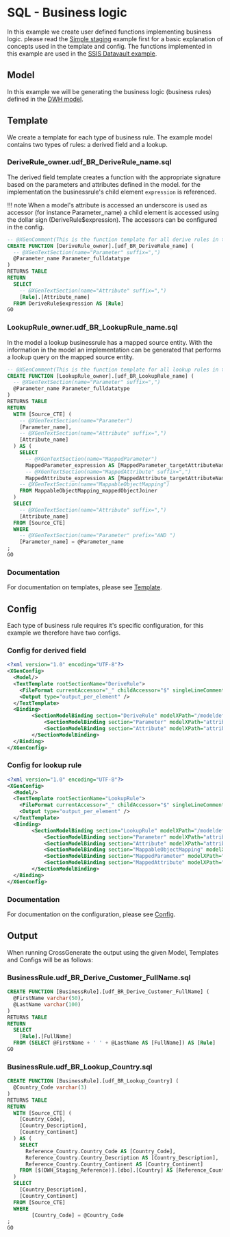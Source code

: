 # SQL - Business logic

In this example we create user defined functions implementing business logic. please read the [Simple staging](./Simple_staging) example first for a basic explanation of concepts used in the template and config. The functions implemented in this example are used in the [SSIS Datavault example](../Microsoft_SSIS/Datavault).

## Model
In this example we will be generating the business logic (business rules) defined in the [DWH model](../Model/DWH_model).

## Template
We create a template for each type of business rule. The example model contains two types of rules: a derived field and a lookup.

### DeriveRule_owner.udf_BR_DeriveRule_name.sql
The derived field template creates a function with the appropriate signature based on the parameters and attributes defined in the model. for the implementation the businessrule's child element `expression` is referenced. 

!!! note
      When a model's attribute is accessed an underscore is used as accessor (for instance Parameter_name) a child element is accessed using the dollar sign (DeriveRule$expression). The accessors can be configured in the config.

``` sql
-- @XGenComment(This is the function template for all derive rules in the DWH)
CREATE FUNCTION [DeriveRule_owner].[udf_BR_DeriveRule_name] (
  -- @XGenTextSection(name="Parameter" suffix=",")
  @Parameter_name Parameter_fulldatatype
)
RETURNS TABLE
RETURN
  SELECT
    -- @XGenTextSection(name="Attribute" suffix=",")
    [Rule].[Attribute_name]
  FROM DeriveRule$expression AS [Rule]
GO
```

### LookupRule_owner.udf_BR_LookupRule_name.sql
In the model a lookup businessrule has a mapped source entity. With the information in the model an implementation can be generated that performs a lookup query on the mapped source entity.

```sql
-- @XGenComment(This is the function template for all lookup rules in the DWH)
CREATE FUNCTION [LookupRule_owner].[udf_BR_LookupRule_name] (
  -- @XGenTextSection(name="Parameter" suffix=",")
  @Parameter_name Parameter_fulldatatype
)
RETURNS TABLE
RETURN
  WITH [Source_CTE] (
    -- @XGenTextSection(name="Parameter")
    [Parameter_name],
    -- @XGenTextSection(name="Attribute" suffix=",")
    [Attribute_name]
  ) AS (
    SELECT
      -- @XGenTextSection(name="MappedParameter")
      MappedParameter_expression AS [MappedParameter_targetAttributeName],
      -- @XGenTextSection(name="MappedAttribute" suffix=",")
      MappedAttribute_expression AS [MappedAttribute_targetAttributeName]
    -- @XGenTextSection(name="MappableObjectMapping")
    FROM MappableObjectMapping_mappedObjectJoiner
  )
  SELECT
    -- @XGenTextSection(name="Attribute" suffix=",")
    [Attribute_name]
  FROM [Source_CTE]
  WHERE
    -- @XGenTextSection(name="Parameter" prefix="AND ")
    [Parameter_name] = @Parameter_name
;
GO
```

### Documentation
For documentation on templates, please see [Template](../../Template).

## Config
Each type of business rule requires it's specific configuration, for this example we therefore have two configs.

### Config for derived field
``` xml
<?xml version="1.0" encoding="UTF-8"?>
<XGenConfig>
  <Model/>
  <TextTemplate rootSectionName="DeriveRule">
    <FileFormat currentAccessor="_" childAccessor="$" singleLineCommentPrefix="--" annotationPrefix="@XGen" annotationArgsPrefix="(" annotationArgsSuffix=")" />
    <Output type="output_per_element" />
  </TextTemplate>
  <Binding>
		<SectionModelBinding section="DeriveRule" modelXPath="/modeldefinition/system/mappableObjects/businessRule[@stereotype='derive']" placeholderName="DeriveRule">
			<SectionModelBinding section="Parameter" modelXPath="attributes/parameter" placeholderName="Parameter" />
			<SectionModelBinding section="Attribute" modelXPath="attributes/attribute" placeholderName="Attribute" />
		</SectionModelBinding>
  </Binding>
</XGenConfig>
```
### Config for lookup rule
``` xml
<?xml version="1.0" encoding="UTF-8"?>
<XGenConfig>
  <Model/>
  <TextTemplate rootSectionName="LookupRule">
    <FileFormat currentAccessor="_" childAccessor="$" singleLineCommentPrefix="--" annotationPrefix="@XGen" annotationArgsPrefix="(" annotationArgsSuffix=")" />
    <Output type="output_per_element" />
  </TextTemplate>
  <Binding>
		<SectionModelBinding section="LookupRule" modelXPath="/modeldefinition/system/mappableObjects/businessRule[@stereotype='lookup']" placeholderName="LookupRule">
			<SectionModelBinding section="Parameter" modelXPath="attributes/parameter" placeholderName="Parameter" />
			<SectionModelBinding section="Attribute" modelXPath="attributes/attribute" placeholderName="Attribute" />
			<SectionModelBinding section="MappableObjectMapping" modelXPath="mappableObjectMappings/mappableObjectMapping" placeholderName="MappableObjectMapping" />
			<SectionModelBinding section="MappedParameter" modelXPath="mappableObjectMappings/mappableObjectMapping/attributeMappings/attributeMapping[@targetAttributeStereotype='parameter']" placeholderName="MappedParameter" />
			<SectionModelBinding section="MappedAttribute" modelXPath="mappableObjectMappings/mappableObjectMapping/attributeMappings/attributeMapping[@targetAttributeStereotype='attribute']" placeholderName="MappedAttribute" />
		</SectionModelBinding>
  </Binding>
</XGenConfig>
```

### Documentation
For documentation on the configuration, please see [Config](../../Config).

## Output
When running CrossGenerate the output using the given Model, Templates and Configs will be as follows:

### BusinessRule.udf_BR_Derive_Customer_FullName.sql
``` sql
CREATE FUNCTION [BusinessRule].[udf_BR_Derive_Customer_FullName] (
  @FirstName varchar(50),
  @LastName varchar(100)
)
RETURNS TABLE
RETURN
  SELECT
    [Rule].[FullName]
  FROM (SELECT @FirstName + ' ' + @LastName AS [FullName]) AS [Rule]
GO
```
### BusinessRule.udf_BR_Lookup_Country.sql
``` sql
CREATE FUNCTION [BusinessRule].[udf_BR_Lookup_Country] (
  @Country_Code varchar(3)
)
RETURNS TABLE
RETURN
  WITH [Source_CTE] (
    [Country_Code],
    [Country_Description],
    [Country_Continent]
  ) AS (
    SELECT
      Reference_Country.Country_Code AS [Country_Code],
      Reference_Country.Country_Description AS [Country_Description],
      Reference_Country.Country_Continent AS [Country_Continent]
    FROM [$(DWH_Staging_Reference)].[dbo].[Country] AS [Reference_Country]
  )
  SELECT
    [Country_Description],
    [Country_Continent]
  FROM [Source_CTE]
  WHERE
        [Country_Code] = @Country_Code
;
GO
```

